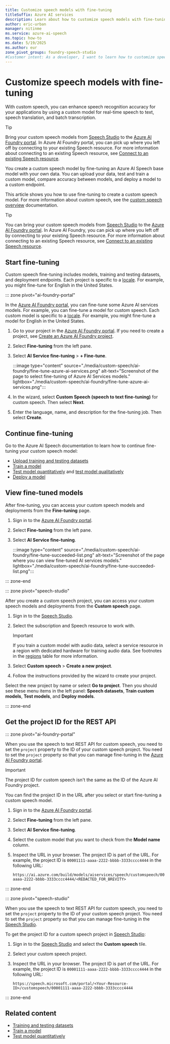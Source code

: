 ```yaml
---
title: Customize speech models with fine-tuning
titleSuffix: Azure AI services
description: Learn about how to customize speech models with fine-tuning. 
author: eric-urban
manager: nitinme
ms.service: azure-ai-speech
ms.topic: how-to
ms.date: 5/19/2025
ms.author: eur
zone_pivot_groups: foundry-speech-studio
#Customer intent: As a developer, I want to learn how to customize speech models with fine-tuning so that I can train and deploy a custom model.
---
```


# Customize speech models with fine-tuning

With custom speech, you can enhance speech recognition accuracy for your applications by using a custom model for real-time speech to text, speech translation, and batch transcription. 

> [!TIP]
> Bring your custom speech models from [Speech Studio](https://speech.microsoft.com) to the [Azure AI Foundry portal](https://ai.azure.com/?cid=learnDocs). In Azure AI Foundry portal, you can pick up where you left off by connecting to your existing Speech resource. For more information about connecting to an existing Speech resource, see [Connect to an existing Speech resource](../../ai-studio/ai-services/how-to/connect-ai-services.md#connect-azure-ai-services-after-you-create-a-project).

You create a custom speech model by fine-tuning an Azure AI Speech base model with your own data. You can upload your data, test and train a custom model, compare accuracy between models, and deploy a model to a custom endpoint.

This article shows you how to use fine-tuning to create a custom speech model. For more information about custom speech, see the [custom speech overview](./custom-speech-overview.md) documentation.

> [!TIP]
> You can bring your custom speech models from [Speech Studio](https://speech.microsoft.com) to the [Azure AI Foundry portal](https://ai.azure.com/?cid=learnDocs). In Azure AI Foundry, you can pick up where you left off by connecting to your existing Speech resource. For more information about connecting to an existing Speech resource, see [Connect to an existing Speech resource](../../ai-services/connect-services-ai-foundry-portal.md#connect-azure-ai-services-after-you-create-a-project).

## Start fine-tuning

Custom speech fine-tuning includes models, training and testing datasets, and deployment endpoints. Each project is specific to a [locale](language-support.md?tabs=stt). For example, you might fine-tune for English in the United States.

::: zone pivot="ai-foundry-portal"

In the [Azure AI Foundry portal](https://ai.azure.com/?cid=learnDocs), you can fine-tune some Azure AI services models. For example, you can fine-tune a model for custom speech. Each custom model is specific to a [locale](language-support.md?tabs=stt). For example, you might fine-tune a model for English in the United States.

1. Go to your project in the [Azure AI Foundry portal](https://ai.azure.com/?cid=learnDocs). If you need to create a project, see [Create an Azure AI Foundry project](../../ai-foundry/how-to/create-projects.md).
1. Select **Fine-tuning** from the left pane.
1. Select **AI Service fine-tuning** > **+ Fine-tune**.

    :::image type="content" source="./media/custom-speech/ai-foundry/fine-tune-azure-ai-services.png" alt-text="Screenshot of the page to select fine-tuning of Azure AI Services models." lightbox="./media/custom-speech/ai-foundry/fine-tune-azure-ai-services.png":::
 
1. In the wizard, select **Custom Speech (speech to text fine-tuning)** for custom speech. Then select **Next**.

1. Enter the language, name, and description for the fine-tuning job. Then select **Create**.

## Continue fine-tuning

Go to the Azure AI Speech documentation to learn how to continue fine-tuning your custom speech model:
* [Upload training and testing datasets](./how-to-custom-speech-upload-data.md)
* [Train a model](how-to-custom-speech-train-model.md)
* [Test model quantitatively](how-to-custom-speech-evaluate-data.md) and [test model qualitatively](./how-to-custom-speech-inspect-data.md)
* [Deploy a model](how-to-custom-speech-deploy-model.md)

## View fine-tuned models

After fine-tuning, you can access your custom speech models and deployments from the **Fine-tuning** page. 

1. Sign in to the [Azure AI Foundry portal](https://ai.azure.com/?cid=learnDocs).
1. Select **Fine-tuning** from the left pane.
1. Select **AI Service fine-tuning**.

    :::image type="content" source="./media/custom-speech/ai-foundry/fine-tune-succeeded-list.png" alt-text="Screenshot of the page where you can view fine-tuned AI services models." lightbox="./media/custom-speech/ai-foundry/fine-tune-succeeded-list.png":::

::: zone-end

::: zone pivot="speech-studio"

After you create a custom speech project, you can access your custom speech models and deployments from the **Custom speech** page.

1. Sign in to the [Speech Studio](https://aka.ms/speechstudio/customspeech).
1. Select the subscription and Speech resource to work with. 

    > [!IMPORTANT]
    > If you train a custom model with audio data, select a service resource in a region with dedicated hardware for training audio data. See footnotes in the [regions](regions.md#regions) table for more information.

1. Select **Custom speech** > **Create a new project**. 
1. Follow the instructions provided by the wizard to create your project. 

Select the new project by name or select **Go to project**. Then you should see these menu items in the left panel: **Speech datasets**, **Train custom models**, **Test models**, and **Deploy models**. 

::: zone-end


## Get the project ID for the REST API

::: zone pivot="ai-foundry-portal"

When you use the speech to text REST API for custom speech, you need to set the `project` property to the ID of your custom speech project. You need to set the `project` property so that you can manage fine-tuning in the [Azure AI Foundry portal](https://ai.azure.com/?cid=learnDocs). 

> [!IMPORTANT]
> The project ID for custom speech isn't the same as the ID of the Azure AI Foundry project.

You can find the project ID in the URL after you select or start fine-tuning a custom speech model. 

1. Sign in to the [Azure AI Foundry portal](https://ai.azure.com/?cid=learnDocs).
1. Select **Fine-tuning** from the left pane.
1. Select **AI Service fine-tuning**.
1. Select the custom model that you want to check from the **Model name** column.
1. Inspect the URL in your browser. The project ID is part of the URL. For example, the project ID is `00001111-aaaa-2222-bbbb-3333cccc4444` in the following URL: 

    ```https
    https://ai.azure.com/build/models/aiservices/speech/customspeech/00001111-aaaa-2222-bbbb-3333cccc4444/<REDACTED_FOR_BREVITY>
    ```

::: zone-end

::: zone pivot="speech-studio"

When you use the speech to text REST API for custom speech, you need to set the `project` property to the ID of your custom speech project. You need to set the `project` property so that you can manage fine-tuning in the [Speech Studio](https://aka.ms/speechstudio/customspeech). 

To get the project ID for a custom speech project in [Speech Studio](https://aka.ms/speechstudio/customspeech):

1. Sign in to the [Speech Studio](https://aka.ms/speechstudio/customspeech) and select the **Custom speech** tile.
1. Select your custom speech project. 
1. Inspect the URL in your browser. The project ID is part of the URL. For example, the project ID is `00001111-aaaa-2222-bbbb-3333cccc4444` in the following URL:

    ```https
    https://speech.microsoft.com/portal/<Your-Resource-ID>/customspeech/00001111-aaaa-2222-bbbb-3333cccc4444
    ```

::: zone-end

## Related content

* [Training and testing datasets](./how-to-custom-speech-test-and-train.md)
* [Train a model](how-to-custom-speech-train-model.md)
* [Test model quantitatively](how-to-custom-speech-evaluate-data.md)
